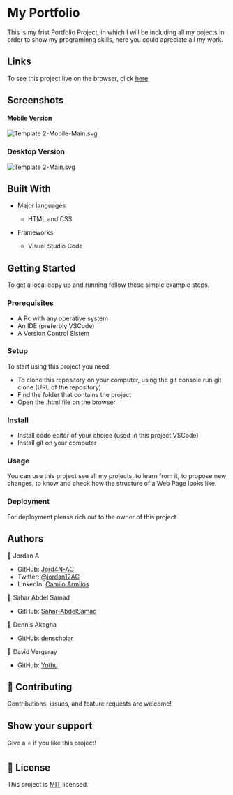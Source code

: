 # My Portfolio
This is my frist Portfolio Project, in which I will be including all my pojects in order to show my programinng skills, here you could apreciate all my work.

## Links 
To see this project live on the browser, click [here](https://jord4n-ac.github.io/my-portfolio/)

## Screenshots
#### Mobile Version
![Template 2-Mobile-Main.svg](https://github.com/Jord4N-AC/my-portfolio/blob/48e5ead779f030b92a612583970a980fe77a2b93/images/portf_screenshot/Template%202-Mobile-Main.svg) 

### Desktop Version
![Template 2-Main.svg](https://github.com/Jord4N-AC/my-portfolio/blob/48e5ead779f030b92a612583970a980fe77a2b93/images/portf_screenshot/Template%202-Main.svg)


## Built With
- Major languages
  - HTML and CSS

- Frameworks
  - Visual Studio Code

## Getting Started
To get a local copy up and running follow these simple example steps.
### Prerequisites
- A Pc with any operative system
- An IDE (preferbly VSCode)
- A Version Control Sistem

### Setup
To start using this project you need:
- To clone this repository on your computer, using the git console run git clone (URL of the repository)
- Find the folder that contains the project
- Open the .html file on the browser

### Install
- Install code editor of your choice (used in this project VSCode)
- Install git on your computer

### Usage
You can use this project see all my projects, to learn from it, to propose new changes, to know and check how the structure of a Web Page looks like.

### Deployment
For deployment please rich out to the owner of this project

## Authors
👤 Jordan A
- GitHub: [Jord4N-AC](https://github.com/Jord4N-AC)
- Twitter: [@jordan12AC](https://twitter.com/jordan12AC)
- LinkedIn: [Camilo Armijos](https://www.linkedin.com/in/camilo-armijos-2b9648197)

👤 Sahar Abdel Samad
- GitHub: [Sahar-AbdelSamad](https://github.com/Sahar-AbdelSamad)

👤 Dennis Akagha
- GitHub: [denscholar](https://github.com/denscholar)

👤 David Vergaray
- GitHub: [Yothu](https://github.com/Yothu)

## 🤝 Contributing
Contributions, issues, and feature requests are welcome!

## Show your support
Give a ⭐️ if you like this project!

## 📝 License
This project is [MIT](https://github.com/microverseinc/readme-template/blob/master/MIT.md) licensed.
